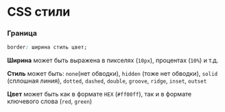 # CSS стили

### Граница

```css
border: ширина стиль цвет;
```

**Ширина** может быть выражена в пикселях (`10px`), процентах (`10%`) и т.д.

**Стиль** может быть: `none`(нет обводки), `hidden` (тоже нет обводки), `solid` (сплошная линия), `dotted`, `dashed`, `double`, `groove`, `ridge`, `inset`, `outset`

**Цвет** может быть как в формате `HEX` (`#ff00ff`), так и в формате ключевого слова (`red`, `green`)

